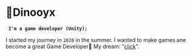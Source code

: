 # 🦖Dinooyx
**`` I'm a game developer (Unity);``**

I started my journey in `2020` in the summer. 
I wanted to make games ane become a great Game Developer🔋
My dream: "[click][rick]".


[rick]: https://youtube.com/fknight

<!--
**r34fr23wr/r34fr23wr** is a ✨ _special_ ✨ repository because its `README.md` (this file) appears on your GitHub profile.

Here are some ideas to get you started:

- 🔭 I’m currently working on ...
- 🌱 I’m currently learning ...
- 👯 I’m looking to collaborate on ...
- 🤔 I’m looking for help with ...
- 💬 Ask me about ...
- 📫 How to reach me: ...
- 😄 Pronouns: ...
- ⚡ Fun fact: ...
-->
